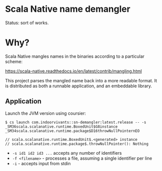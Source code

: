 # Scala Native name demangler

Status: sort of works.

# Why?

Scala Native mangles names in the binaries according to a particular scheme:

https://scala-native.readthedocs.io/en/latest/contrib/mangling.html

This project parses the mangled name back into a more readable format. It is
distributed as both a runnable application, and an embeddable library.

## Application

Launch the JVM version using coursier:

```
$ cs launch com.indoorvivants::sn-demangler:latest.release -- -s
_SM36scala.scalanative.runtime.BoxedUnit$G8instance _SM34scala.scalanative.runtime.package$D16throwNullPointernEO

// scala.scalanative.runtime.BoxedUnit$.<generated> instance
// scala.scalanative.runtime.package$.throwNullPointer(): Nothing
```

* `-s id1 id2 id3 ...` accepts any number of identifiers
* `-f <filename>` - processes a file, assuming a single identifier per line
* `-i` - accepts input from stdin
